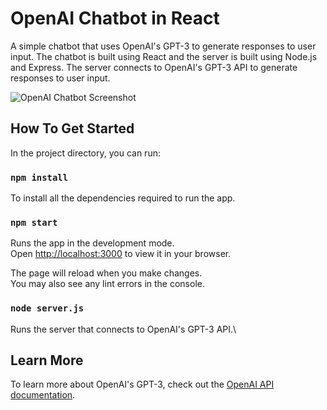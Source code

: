 # OpenAI Chatbot in React

A simple chatbot that uses OpenAI's GPT-3 to generate responses to user input. The chatbot is built using React and the server is built using Node.js and Express. The server connects to OpenAI's GPT-3 API to generate responses to user input.

![OpenAI Chatbot Screenshot](public/images/screenshot.png "Chatbot Screenshot")

## How To Get Started

In the project directory, you can run:

### `npm install`

To install all the dependencies required to run the app.

### `npm start`

Runs the app in the development mode.\
Open [http://localhost:3000](http://localhost:3000) to view it in your browser.

The page will reload when you make changes.\
You may also see any lint errors in the console.

### `node server.js`

Runs the server that connects to OpenAI's GPT-3 API.\

## Learn More

To learn more about OpenAI's GPT-3, check out the [OpenAI API documentation](https://beta.openai.com/docs/).
